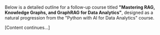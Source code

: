 Below is a detailed outline for a follow-up course titled **"Mastering RAG, Knowledge Graphs, and GraphRAG for Data Analytics"**, designed as a natural progression from the "Python with AI for Data Analytics" course.

[Content continues...]